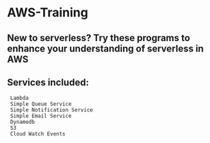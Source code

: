 # AWS-Training

## New to serverless? Try these programs to enhance your understanding of serverless in AWS

  ## Services included:
     Lambda
     Simple Queue Service
     Simple Notification Service
     Simple Email Service
     Dynamodb
     S3
     Cloud Watch Events

